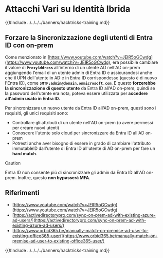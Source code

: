 # Attacchi Vari su Identità Ibrida

{{#include ../../../../banners/hacktricks-training.md}}


## Forzare la Sincronizzazione degli utenti di Entra ID con on-prem

Come menzionato in [https://www.youtube.com/watch?v=JEIR5oGCwdg](https://www.youtube.com/watch?v=JEIR5oGCwdg), era possibile cambiare il valore di **`ProxyAddress`** all'interno di un utente AD nell'AD on-prem aggiungendo l'email di un utente admin di Entra ID e assicurandosi anche che il UPN dell'utente in AD e in Entra ID corrispondesse (questo è di nuovo l'Entra ID), come **`SMTP:admin@domain.onmicrosoft.com`**. E questo **forzerebbe la sincronizzazione di questo utente** da Entra ID all'AD on-prem, quindi se la password dell'utente era nota, poteva essere utilizzata per **accedere all'admin usato in Entra ID.**

Per sincronizzare un nuovo utente da Entra ID all'AD on-prem, questi sono i requisiti, gli unici requisiti sono:

- Controllare gli attributi di un utente nell'AD on-prem (o avere permessi per creare nuovi utenti)
- Conoscere l'utente solo cloud per sincronizzare da Entra ID all'AD on-prem
- Potresti anche aver bisogno di essere in grado di cambiare l'attributo immutableID dall'utente di Entra ID all'utente di AD on-prem per fare un **hard match**.


> [!CAUTION]
> Entra ID non consente più di sincronizzare gli admin da Entra ID all'AD on-prem.
> Inoltre, questo **non bypasserà MFA**.



## Riferimenti

- [https://www.youtube.com/watch?v=JEIR5oGCwdg](https://www.youtube.com/watch?v=JEIR5oGCwdg)
- [https://activedirectorypro.com/sync-on-prem-ad-with-existing-azure-ad-users/](https://activedirectorypro.com/sync-on-prem-ad-with-existing-azure-ad-users/)
- [https://www.orbid365.be/manually-match-on-premise-ad-user-to-existing-office365-user/](https://www.orbid365.be/manually-match-on-premise-ad-user-to-existing-office365-user/)

{{#include ../../../../banners/hacktricks-training.md}}
